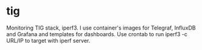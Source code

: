 # tig
Monitoring TIG stack, iperf3.
I use container's images for Telegraf, InfluxDB and Grafana and templates for dashboards.
Use crontab to run iperf3 -c URL/IP to target with iperf server.
